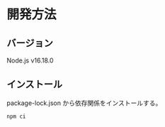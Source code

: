 # 開発方法

## バージョン

Node.js v16.18.0

## インストール

package-lock.json から依存関係をインストールする。

```Shell
npm ci
```
